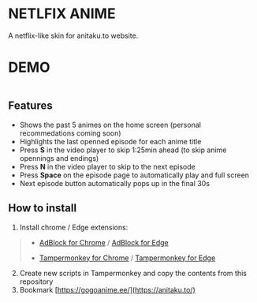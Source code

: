 # NETLFIX ANIME
A netflix-like skin for anitaku.to website.


# DEMO
![]()

## Features
- Shows the past 5 animes on the home screen (personal recommedations coming soon)
- Highlights the last openned episode for each anime title
- Press **S** in the video player to skip 1:25min ahead (to skip anime opennings and endings)
- Press **N** in the video player to skip to the next episode
- Press **Space** on the episode page to automatically play and full screen
- Next episode button automatically pops up in the final 30s

## How to install

1. Install chrome / Edge extensions:
> - [AdBlock for Chrome](https://chrome.google.com/webstore/detail/adblock-%E2%80%94-best-ad-blocker/gighmmpiobklfepjocnamgkkbiglidom) / [AdBlock for Edge](https://microsoftedge.microsoft.com/addons/detail/adblock-complete/fbobegkkdmmcnmoplkgdmfhdlkjfelnb?hl=en-US)
> 
> - [Tampermonkey for Chrome](https://chrome.google.com/webstore/detail/tampermonkey/dhdgffkkebhmkfjojejmpbldmpobfkfo) / [Tampermonkey for Edge](https://microsoftedge.microsoft.com/addons/detail/tampermonkey/iikmkjmpaadaobahmlepeloendndfphd?hl=en-US)
2. Create new scripts in Tampermonkey and copy the contents from this repository
3. Bookmark [https://gogoanime.ee/](https://anitaku.to/)